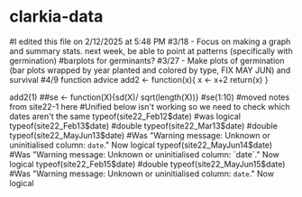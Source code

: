 # clarkia-data
#I edited this file on 2/12/2025 at 5:48 PM
#3/18 - Focus on making a graph and summary stats. next week, be able to point at patterns (specifically with germination)
#barplots for germinants?
#3/27 - Make plots of germination (bar plots wrapped by year planted and colored by type, FIX MAY JUN) and survival
#4/9 function advice 
add2 <- function(x){
x <- x+2
return(x)
}

add2(1)
##se <- function(X){sd(X)/ sqrt(length(X))}
#se(1:10)
#moved notes from site22-1 here
#Unified below isn't working so we need to check which dates aren't the same
typeof(site22_Feb12$date) #was logical
typeof(site22_Feb13$date) #double
typeof(site22_Mar13$date) #double
typeof(site22_MayJun13$date) #Was "Warning message: Unknown or uninitialised column: `date`." Now logical
typeof(site22_MayJun14$date) #Was "Warning message: Unknown or uninitialised column: `date`." Now logical
typeof(site22_Feb15$date) #double
typeof(site22_MayJun15$date) #Was "Warning message: Unknown or uninitialised column: `date`." Now logical
